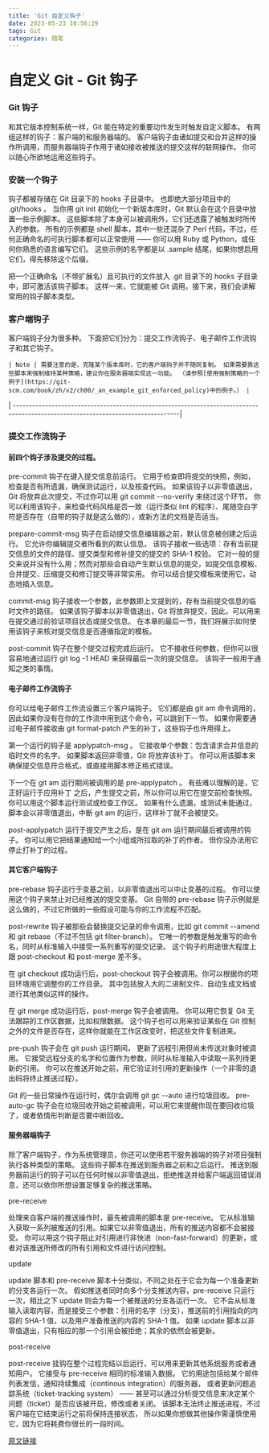 ```yaml
---
title: 'Git 自定义钩子'
date: 2023-05-23 10:56:29
tags: Git
categories: 随笔
---
```

# 自定义 Git - Git 钩子

### Git 钩子

和其它版本控制系统一样，Git 能在特定的重要动作发生时触发自定义脚本。 有两组这样的钩子：客户端的和服务器端的。 客户端钩子由诸如提交和合并这样的操作所调用，而服务器端钩子作用于诸如接收被推送的提交这样的联网操作。 你可以随心所欲地运用这些钩子。

### 安装一个钩子

钩子都被存储在 Git 目录下的 hooks 子目录中。 也即绝大部分项目中的 .git/hooks 。 当你用 git init 初始化一个新版本库时，Git 默认会在这个目录中放置一些示例脚本。 这些脚本除了本身可以被调用外，它们还透露了被触发时所传入的参数。 所有的示例都是 shell 脚本，其中一些还混杂了 Perl 代码，不过，任何正确命名的可执行脚本都可以正常使用 —— 你可以用 Ruby 或 Python，或任何你熟悉的语言编写它们。 这些示例的名字都是以 .sample 结尾，如果你想启用它们，得先移除这个后缀。

把一个正确命名（不带扩展名）且可执行的文件放入 .git 目录下的 hooks 子目录中，即可激活该钩子脚本。 这样一来，它就能被 Git 调用。接下来，我们会讲解常用的钩子脚本类型。

### 客户端钩子

客户端钩子分为很多种。 下面把它们分为：提交工作流钩子、电子邮件工作流钩子和其它钩子。

```
| Note | 需要注意的是，克隆某个版本库时，它的客户端钩子并不随同复制。 如果需要靠这些脚本来强制维持某种策略，建议你在服务器端实现这一功能。 （请参照[使用强制策略的一个例子](https://git-scm.com/book/zh/v2/ch00/_an_example_git_enforced_policy)中的例子。） |
```

<!-- more -->

| ---------------------------------------------------------------------------------------------------------------------------------|

### 提交工作流钩子

#### 前四个钩子涉及提交的过程。

pre-commit 钩子在键入提交信息前运行。 它用于检查即将提交的快照，例如，检查是否有所遗漏，确保测试运行，以及核查代码。 如果该钩子以非零值退出，Git 将放弃此次提交，不过你可以用 git commit --no-verify 来绕过这个环节。 你可以利用该钩子，来检查代码风格是否一致（运行类似 lint 的程序）、尾随空白字符是否存在（自带的钩子就是这么做的），或新方法的文档是否适当。

prepare-commit-msg 钩子在启动提交信息编辑器之前，默认信息被创建之后运行。 它允许你编辑提交者所看到的默认信息。 该钩子接收一些选项：存有当前提交信息的文件的路径、提交类型和修补提交的提交的 SHA-1 校验。 它对一般的提交来说并没有什么用；然而对那些会自动产生默认信息的提交，如提交信息模板、合并提交、压缩提交和修订提交等非常实用。 你可以结合提交模板来使用它，动态地插入信息。

commit-msg 钩子接收一个参数，此参数即上文提到的，存有当前提交信息的临时文件的路径。 如果该钩子脚本以非零值退出，Git 将放弃提交，因此，可以用来在提交通过前验证项目状态或提交信息。 在本章的最后一节，我们将展示如何使用该钩子来核对提交信息是否遵循指定的模板。

post-commit 钩子在整个提交过程完成后运行。 它不接收任何参数，但你可以很容易地通过运行 git log -1 HEAD 来获得最后一次的提交信息。 该钩子一般用于通知之类的事情。

#### 电子邮件工作流钩子

你可以给电子邮件工作流设置三个客户端钩子。 它们都是由 git am 命令调用的，因此如果你没有在你的工作流中用到这个命令，可以跳到下一节。 如果你需要通过电子邮件接收由 git format-patch 产生的补丁，这些钩子也许用得上。

第一个运行的钩子是 applypatch-msg 。 它接收单个参数：包含请求合并信息的临时文件的名字。 如果脚本返回非零值，Git 将放弃该补丁。 你可以用该脚本来确保提交信息符合格式，或直接用脚本修正格式错误。

下一个在 git am 运行期间被调用的是 pre-applypatch 。 有些难以理解的是，它正好运行于应用补丁 之后，产生提交之前，所以你可以用它在提交前检查快照。 你可以用这个脚本运行测试或检查工作区。 如果有什么遗漏，或测试未能通过，脚本会以非零值退出，中断 git am 的运行，这样补丁就不会被提交。

post-applypatch 运行于提交产生之后，是在 git am 运行期间最后被调用的钩子。 你可以用它把结果通知给一个小组或所拉取的补丁的作者。 但你没办法用它停止打补丁的过程。

#### 其它客户端钩子

pre-rebase 钩子运行于变基之前，以非零值退出可以中止变基的过程。 你可以使用这个钩子来禁止对已经推送的提交变基。 Git 自带的 pre-rebase 钩子示例就是这么做的，不过它所做的一些假设可能与你的工作流程不匹配。

post-rewrite 钩子被那些会替换提交记录的命令调用，比如 git commit --amend 和 git rebase（不过不包括 git filter-branch）。 它唯一的参数是触发重写的命令名，同时从标准输入中接受一系列重写的提交记录。 这个钩子的用途很大程度上跟 post-checkout 和 post-merge 差不多。

在 git checkout 成功运行后，post-checkout 钩子会被调用。你可以根据你的项目环境用它调整你的工作目录。 其中包括放入大的二进制文件、自动生成文档或进行其他类似这样的操作。

在 git merge 成功运行后，post-merge 钩子会被调用。 你可以用它恢复 Git 无法跟踪的工作区数据，比如权限数据。 这个钩子也可以用来验证某些在 Git 控制之外的文件是否存在，这样你就能在工作区改变时，把这些文件复制进来。

pre-push 钩子会在 git push 运行期间， 更新了远程引用但尚未传送对象时被调用。 它接受远程分支的名字和位置作为参数，同时从标准输入中读取一系列待更新的引用。 你可以在推送开始之前，用它验证对引用的更新操作（一个非零的退出码将终止推送过程）。

Git 的一些日常操作在运行时，偶尔会调用 git gc --auto 进行垃圾回收。 pre-auto-gc 钩子会在垃圾回收开始之前被调用，可以用它来提醒你现在要回收垃圾了，或者依情形判断是否要中断回收。

#### 服务器端钩子

除了客户端钩子，作为系统管理员，你还可以使用若干服务器端的钩子对项目强制执行各种类型的策略。 这些钩子脚本在推送到服务器之前和之后运行。 推送到服务器前运行的钩子可以在任何时候以非零值退出，拒绝推送并给客户端返回错误消息，还可以依你所想设置足够复杂的推送策略。

pre-receive

处理来自客户端的推送操作时，最先被调用的脚本是 pre-receive。 它从标准输入获取一系列被推送的引用。如果它以非零值退出，所有的推送内容都不会被接受。 你可以用这个钩子阻止对引用进行非快进（non-fast-forward）的更新，或者对该推送所修改的所有引用和文件进行访问控制。

update

update 脚本和 pre-receive 脚本十分类似，不同之处在于它会为每一个准备更新的分支各运行一次。 假如推送者同时向多个分支推送内容，pre-receive 只运行一次，相比之下 update 则会为每一个被推送的分支各运行一次。 它不会从标准输入读取内容，而是接受三个参数：引用的名字（分支），推送前的引用指向的内容的 SHA-1 值，以及用户准备推送的内容的 SHA-1 值。 如果 update 脚本以非零值退出，只有相应的那一个引用会被拒绝；其余的依然会被更新。

post-receive

post-receive 挂钩在整个过程完结以后运行，可以用来更新其他系统服务或者通知用户。 它接受与 pre-receive 相同的标准输入数据。 它的用途包括给某个邮件列表发信，通知持续集成（continous integration）的服务器， 或者更新问题追踪系统（ticket-tracking system） —— 甚至可以通过分析提交信息来决定某个问题（ticket）是否应该被开启，修改或者关闭。 该脚本无法终止推送进程，不过客户端在它结束运行之前将保持连接状态， 所以如果你想做其他操作需谨慎使用它，因为它将耗费你很长的一段时间。


[原文链接](https://git-scm.com/book/zh/v2/%E8%87%AA%E5%AE%9A%E4%B9%89-Git-Git-%E9%92%A9%E5%AD%90)
